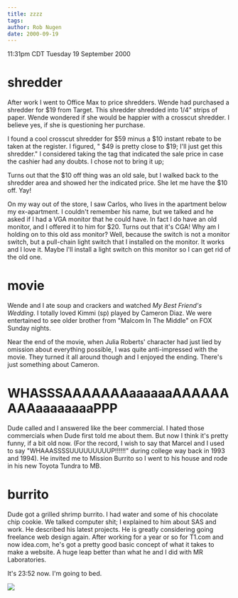 ```yaml
---
title: zzzz
tags: 
author: Rob Nugen
date: 2000-09-19
---
```


<title>Shredder, Movie, Whasssup, Burrito</title>
<p class=date>11:31pm CDT Tuesday 19 September 2000

<p><h1>shredder</h1>

<p>After work I went to Office Max to price shredders.  Wende had
purchased a shredder for $19 from Target.  This shredder shredded into
1/4" strips of paper.  Wende wondered if she would be happier with a
crosscut shredder.  I believe yes, if she is questioning her purchase.

<p>I found a cool crosscut shredder for $59 minus a $10 instant rebate
to be taken at the register.  I figured, "<shrug> $49 is pretty close
to $19; I'll just get this shredder."  I considered taking the tag
that indicated the sale price in case the cashier had any doubts.  I
chose not to bring it up;

<p>Turns out that the $10 off thing was an old sale, but I walked back
to the shredder area and showed her the indicated price.  She let me
have the $10 off.  Yay!

<p>On my way out of the store, I saw Carlos, who lives in the
apartment below my ex-apartment.  I couldn't remember his name, but we
talked and he asked if I had a VGA monitor that he could have.  In
fact I do have an old monitor, and I offered it to him for $20.  Turns
out that it's CGA!  Why am I holding on to this old ass monitor?
Well, because the switch is not a monitor switch, but a pull-chain
light switch that I installed on the monitor.  It works and I love it.
Maybe I'll install a light switch on this monitor so I can get rid of
the old one.

<p><h1>movie</h1>

<p>Wende and I ate soup and crackers and watched <em>My Best Friend's
Wedding</em>.  I totally loved Kimmi (sp) played by Cameron Diaz.  We
were entertained to see older brother from "Malcom In The Middle" on
FOX Sunday nights.

<p>Near the end of the movie, when Julia Roberts' character had just
lied by omission about everything possible, I was quite
anti-impressed with the movie.  They turned it all around though and I
enjoyed the ending.  There's just something about Cameron.

<p><h1>WHASSSAAAAAAAaaaaaaAAAAAAAAAaaaaaaaaPPP</h1>

<p>Dude called and I answered like the beer commercial.  I hated those
commercials when Dude first told me about them.  But now I think it's
pretty funny, if a bit old now.  (For the record, I wish to say that
Marcel and I used to say "WHAAASSSSUUUUUUUUUP!!!!!!" during college
way back in 1993 and 1994).  He invited me to Mission Burrito so I
went to his house and rode in his new Toyota Tundra to MB.

<p><h1>burrito</h1>

<p>Dude got a grilled shrimp burrito.  I had water and some of his
chocolate chip cookie.  We talked computer shit; I explained to him
about SAS and work.  He described his latest projects.  He is greatly
considering going freelance web design again.  After working for a
year or so for T1.com and now idea.com, he's got a pretty good basic
concept of what it takes to make a website.  A huge leap better than
what he and I did with MR Laboratories.

<p>It's 23:52 now.  I'm going to bed.

<p><img src='/images/rob/wL-ROB.gif'>

